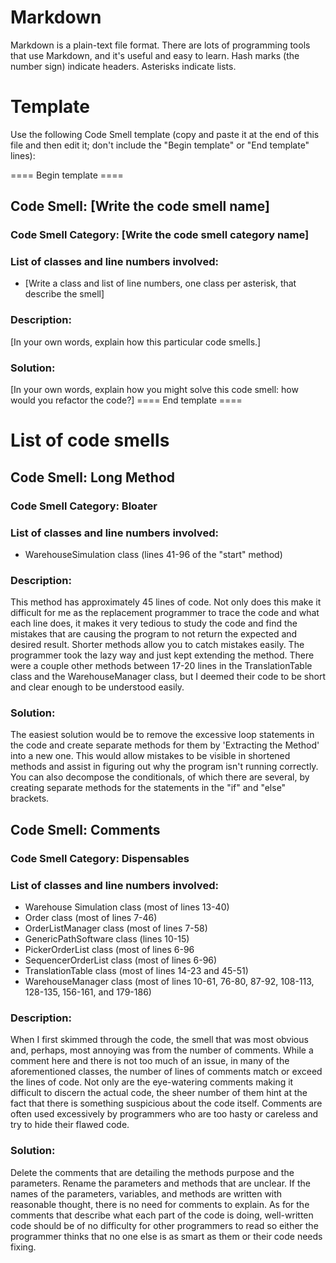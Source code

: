 # Markdown

Markdown is a plain-text file format. There are lots of programming tools that use Markdown, and it's useful and
easy to learn. Hash marks (the number sign) indicate headers. Asterisks indicate lists.

# Template

Use the following Code Smell template (copy and paste it at the end of this file and then edit it; don't include the "Begin template" or "End template" lines):

==== Begin template ====
## Code Smell: [Write the code smell name]

### Code Smell Category: [Write the code smell category name]

### List of classes and line numbers involved:

* [Write a class and list of line numbers, one class per asterisk, that describe the smell]

### Description:

[In your own words, explain how this particular code smells.]

### Solution:

[In your own words, explain how you might solve this code smell:
how would you refactor the code?]
==== End template ====

# List of code smells

## Code Smell: Long Method

### Code Smell Category: Bloater

### List of classes and line numbers involved:

* WarehouseSimulation class (lines 41-96 of the "start" method)


### Description:

This method has approximately 45 lines of code. Not only does this make it difficult for me as the replacement
programmer to trace the code and what each line does, it makes it very tedious to study the code and find the mistakes
that are causing the program to not return the expected and desired result. Shorter methods allow you to catch mistakes
easily. The programmer took the lazy way and just kept extending the method. There were a couple other methods between
17-20 lines in the TranslationTable class and the WarehouseManager class, but I deemed their code to be short  and
clear enough to be understood easily.

### Solution:

The easiest solution would be to remove the excessive loop statements in the code and create separate methods for them
by 'Extracting the Method' into a new one. This would allow mistakes to be visible in shortened methods and assist in
figuring out why the program isn't running correctly. You can also decompose the conditionals, of which there are
several, by creating separate methods for the statements in the "if" and "else" brackets.

## Code Smell: Comments

### Code Smell Category: Dispensables

### List of classes and line numbers involved:

* Warehouse Simulation class (most of lines 13-40)
* Order class (most of lines 7-46)
* OrderListManager class (most of lines 7-58)
* GenericPathSoftware class (lines 10-15)
* PickerOrderList class (most of lines 6-96
* SequencerOrderList class (most of lines 6-96)
* TranslationTable class (most of lines 14-23 and 45-51)
* WarehouseManager class (most of lines 10-61, 76-80, 87-92, 108-113, 128-135, 156-161, and 179-186)

### Description:

When I first skimmed through the code, the smell that was most obvious and, perhaps, most annoying was from the number
of comments. While a comment here and there is not too much of an issue, in many of the aforementioned classes, the
number of lines of comments match or exceed the lines of code. Not only are the eye-watering comments making it
difficult to discern the actual code, the sheer number of them hint at the fact that there is something suspicious about
the code itself. Comments are often used excessively by programmers who are too hasty or careless and try to hide their
flawed code.

### Solution:

Delete the comments that are detailing the methods purpose and the parameters. Rename the parameters and methods that
are unclear. If the names of the parameters, variables, and methods are written with reasonable thought, there is no need
for comments to explain. As for the comments that describe what each part of the code is doing, well-written code should
be of no difficulty for other programmers to read so either the programmer thinks that no one else is as smart as them
or their code needs fixing.